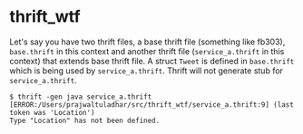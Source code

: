 thrift_wtf
==========

Let's say you have two thrift files, a base thrift file (something like fb303), `base.thrift` in this context and another thrift file (`service_a.thrift` in this context) that extends base thrift file. A struct `Tweet` is defined in `base.thrift` which is being used by `service_a.thrift`. Thrift will not generate stub for `service_a.thrift`.

```
$ thrift -gen java service_a.thrift
[ERROR:/Users/prajwaltuladhar/src/thrift_wtf/service_a.thrift:9] (last token was 'Location')
Type "Location" has not been defined.
```
